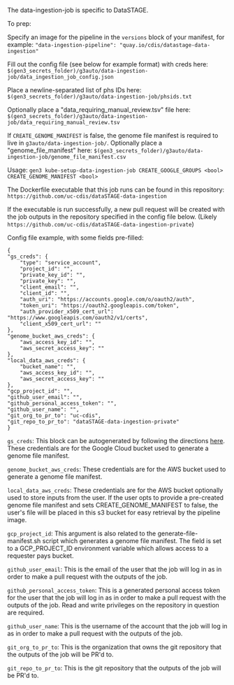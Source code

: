 The data-ingestion-job is specific to DataSTAGE.

To prep:

Specify an image for the pipeline in the `versions` block of your manifest, for example:
`"data-ingestion-pipeline": "quay.io/cdis/datastage-data-ingestion"`

Fill out the config file (see below for example format) with creds here: `$(gen3_secrets_folder)/g3auto/data-ingestion-job/data_ingestion_job_config.json`

Place a newline-separated list of phs IDs here: `$(gen3_secrets_folder)/g3auto/data-ingestion-job/phsids.txt`

Optionally place a "data\_requiring\_manual\_review.tsv" file here: `$(gen3_secrets_folder)/g3auto/data-ingestion-job/data_requiring_manual_review.tsv`

If `CREATE_GENOME_MANIFEST` is false, the genome file manifest is required to live in `g3auto/data-ingestion-job/`. Optionally place a "genome\_file\_manifest" here: `$(gen3_secrets_folder)/g3auto/data-ingestion-job/genome_file_manifest.csv`

Usage:
`gen3 kube-setup-data-ingestion-job CREATE_GOOGLE_GROUPS <bool> CREATE_GENOME_MANIFEST <bool>`

The Dockerfile executable that this job runs can be found in this repository: `https://github.com/uc-cdis/dataSTAGE-data-ingestion`

If the executable is run successfully, a new pull request will be created with the job outputs in the repository specified in the config file below. (Likely `https://github.com/uc-cdis/dataSTAGE-data-ingestion-private`)

Config file example, with some fields pre-filled:

    {
    "gs_creds": {
        "type": "service_account",
        "project_id": "",
        "private_key_id": "",
        "private_key": "",
        "client_email": "",
        "client_id": "",
        "auth_uri": "https://accounts.google.com/o/oauth2/auth",
        "token_uri": "https://oauth2.googleapis.com/token",
        "auth_provider_x509_cert_url": "https://www.googleapis.com/oauth2/v1/certs",
        "client_x509_cert_url": ""
    },
    "genome_bucket_aws_creds": {
        "aws_access_key_id": "",
        "aws_secret_access_key": ""
    },
    "local_data_aws_creds": {
        "bucket_name": "",
        "aws_access_key_id": "",
        "aws_secret_access_key": ""
    },
    "gcp_project_id": "",
    "github_user_email": "",
    "github_personal_access_token": "",
    "github_user_name": "",
    "git_org_to_pr_to": "uc-cdis",
    "git_repo_to_pr_to": "dataSTAGE-data-ingestion-private"
    }

`gs_creds`: This block can be autogenerated by following the directions [here](https://cloud.google.com/iam/docs/creating-managing-service-account-keys). These credentials are for the Google Cloud bucket used to generate a genome file manifest. 

`genome_bucket_aws_creds`: These credentials are for the AWS bucket used to generate a genome file manifest. 

`local_data_aws_creds`: These credentials are for the AWS bucket optionally used to store inputs from the user. If the user opts to provide a pre-created genome file manifest and sets CREATE\_GENOME\_MANIFEST to false, the user's file will be placed in this s3 bucket for easy retrieval by the pipeline image.

`gcp_project_id`: This argument is also related to the generate-file-manifest.sh script which generates a genome file manifest. The field is set to a GCP_PROJECT_ID environment variable which allows access to a requester pays bucket.

`github_user_email`: This is the email of the user that the job will log in as in order to make a pull request with the outputs of the job.

`github_personal_access_token`: This is a generated personal access token for the user that the job will log in as in order to make a pull request with the outputs of the job. Read and write privileges on the repository in question are required.

`github_user_name`: This is the username of the account that the job will log in as in order to make a pull request with the outputs of the job.

`git_org_to_pr_to`: This is the organization that owns the git repository that the outputs of the job will be PR'd to.

`git_repo_to_pr_to`: This is the git repository that the outputs of the job will be PR'd to.